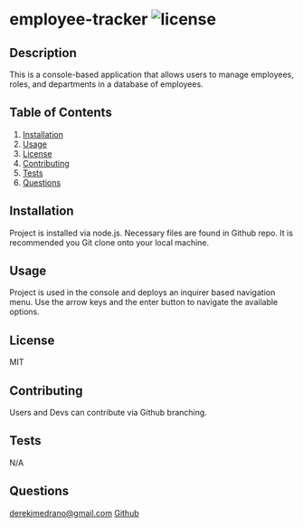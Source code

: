 # employee-tracker ![license](https://img.shields.io/badge/license-MIT-blue)

## Description
This is a console-based application that allows users to manage employees, roles, and departments in a database of employees.

## Table of Contents
1. [Installation](#installation)
2. [Usage](#usage)
3. [License](#license)
4. [Contributing](#contributing)
5. [Tests](#tests)
6. [Questions](#questions)

## Installation
Project is installed via node.js. Necessary files are found in Github repo. It is recommended you Git clone onto your local machine.

## Usage
Project is used in the console and deploys an inquirer based navigation menu. Use the arrow keys and the enter button to navigate the available options.

## License
MIT

## Contributing
Users and Devs can contribute via Github branching.

## Tests
N/A

## Questions
derekjmedrano@gmail.com
[Github](www.github.com/derekmedrano)
